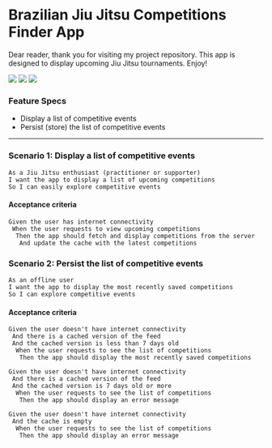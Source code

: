 # Brazilian Jiu Jitsu Competitions Finder App

Dear reader, 
 thank you for visiting my project repository. This app is designed to display upcoming Jiu Jitsu tournaments.
Enjoy!

 ![](https://github.com/essentialdevelopercom/essential-feed-case-study/workflows/CI-iOS/badge.svg) ![](https://github.com/essentialdevelopercom/essential-feed-case-study/workflows/CI-macOS/badge.svg) ![](https://github.com/essentialdevelopercom/essential-feed-case-study/workflows/Deploy/badge.svg)
  
### Feature Specs
- Display a list of competitive events
- Persist (store) the list of competitive events



---
 
### Scenario 1: Display a list of competitive events
 
```
As a Jiu Jitsu enthusiast (practitioner or supporter)
I want the app to display a list of upcoming competitions
So I can easily explore competitive events
```

#### Acceptance criteria
```
Given the user has internet connectivity
 When the user requests to view upcoming competitions
  Then the app should fetch and display competitions from the server
   And update the cache with the latest competitions
```

### Scenario 2: Persist the list of competitive events
 
```
As an offline user
I want the app to display the most recently saved competitions
So I can explore competitive events
```

#### Acceptance criteria
```
Given the user doesn't have internet connectivity
 And there is a cached version of the feed
 And the cached version is less than 7 days old
  When the user requests to see the list of competitions
   Then the app should display the most recently saved competitions

Given the user doesn't have internet connectivity
 And there is a cached version of the feed
 And the cached version is 7 days old or more
  When the user requests to see the list of competitions
   Then the app should display an error message

Given the user doesn't have internet connectivity
 And the cache is empty
  When the user requests to see the list of competitions
   Then the app should display an error message
```
